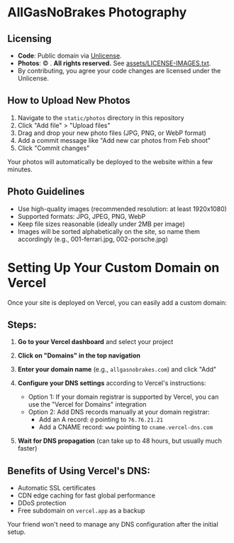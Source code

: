 # AllGasNoBrakes Photography

## Licensing

- **Code**: Public domain via [Unlicense](./LICENSE).
- **Photos**: © <Photographer Name>. **All rights reserved.** See [assets/LICENSE-IMAGES.txt](./assets/LICENSE-IMAGES.txt).
- By contributing, you agree your code changes are licensed under the Unlicense.

## How to Upload New Photos

1. Navigate to the `static/photos` directory in this repository
2. Click "Add file" > "Upload files"
3. Drag and drop your new photo files (JPG, PNG, or WebP format)
4. Add a commit message like "Add new car photos from Feb shoot"
5. Click "Commit changes"

Your photos will automatically be deployed to the website within a few minutes.

## Photo Guidelines

- Use high-quality images (recommended resolution: at least 1920x1080)
- Supported formats: JPG, JPEG, PNG, WebP
- Keep file sizes reasonable (ideally under 2MB per image)
- Images will be sorted alphabetically on the site, so name them accordingly (e.g., 001-ferrari.jpg, 002-porsche.jpg)


# Setting Up Your Custom Domain on Vercel

Once your site is deployed on Vercel, you can easily add a custom domain:

## Steps:

1. **Go to your Vercel dashboard** and select your project
2. **Click on "Domains" in the top navigation**
3. **Enter your domain name** (e.g., `allgasnobrakes.com`) and click "Add"
4. **Configure your DNS settings** according to Vercel's instructions:
   - Option 1: If your domain registrar is supported by Vercel, you can use the "Vercel for Domains" integration
   - Option 2: Add DNS records manually at your domain registrar:
     - Add an A record: `@` pointing to `76.76.21.21`
     - Add a CNAME record: `www` pointing to `cname.vercel-dns.com`

5. **Wait for DNS propagation** (can take up to 48 hours, but usually much faster)

## Benefits of Using Vercel's DNS:
- Automatic SSL certificates
- CDN edge caching for fast global performance
- DDoS protection
- Free subdomain on `vercel.app` as a backup

Your friend won't need to manage any DNS configuration after the initial setup.
